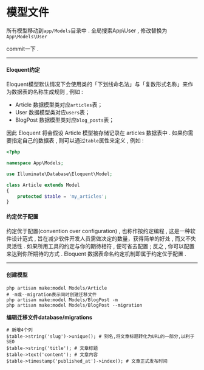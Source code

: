 # 模型文件

所有模型移动到`app/Models`目录中 . 全局搜索App\User , 修改替换为`App\Models\User`

commit一下 .

---

#### Eloquent约定

Eloquent模型默认情况下会使用类的「下划线命名法」与「复数形式名称」来作为数据表的名称生成规则 , 例如 :

* Article 数据模型类对应`articles`表；
* User 数据模型类对应`users`表；
* BlogPost 数据模型类对应`blog_posts`表；

因此 Eloquent 将会假设 Article 模型被存储记录在 articles 数据表中 . 如果你需要指定自己的数据表 , 则可以通过`table`属性来定义 , 例如 :

```php
<?php

namespace App\Models;

use Illuminate\Database\Eloquent\Model;

class Article extends Model
{
    protected $table = 'my_articles';
}
```

#### 约定优于配置

约定优于配置\(convention over configuration\) , 也称作按约定编程 , 这是一种软件设计范式 , 旨在减少软件开发人员需做决定的数量，获得简单的好处 , 而又不失灵活性 . 如果所用工具的约定与你的期待相符 , 便可省去配置 ; 反之 , 你可以配置来达到你所期待的方式 . Eloquent 数据表命名约定机制即属于约定优于配置 .

---

#### 创建模型

```
php artisan make:model Models/Article
# -m或--migration表示同时创建迁移文件
php artisan make:model Models/BlogPost -m
php artisan make:model Models/BlogPost --migration
```

**编辑迁移文件database/migrations**

```
# 新增4个列
$table->string('slug')->unique(); # 别名,将文章标题转化为URL的一部分,以利于SEO
$table->string('title'); # 文章标题
$table->text('content'); # 文章内容
$table->timestamp('published_at')->index(); # 文章正式发布时间
```



